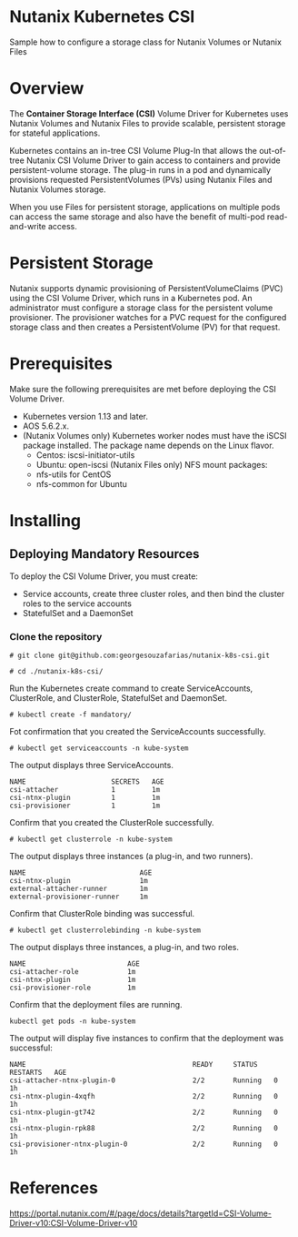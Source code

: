# Nutanix Kubernetes CSI
Sample how to configure a storage class for Nutanix Volumes or Nutanix Files

# Overview
The **Container Storage Interface (CSI)** Volume Driver for Kubernetes uses Nutanix Volumes and Nutanix Files to provide scalable, persistent storage for stateful applications.

Kubernetes contains an in-tree CSI Volume Plug-In that allows the out-of-tree Nutanix CSI Volume Driver to gain access to containers and provide persistent-volume storage. The plug-in runs in a pod and dynamically provisions requested PersistentVolumes (PVs) using Nutanix Files and Nutanix Volumes storage.

When you use Files for persistent storage, applications on multiple pods can access the same storage and also have the benefit of multi-pod read-and-write access.

# Persistent Storage
Nutanix supports dynamic provisioning of PersistentVolumeClaims (PVC) using the CSI Volume Driver, which runs in a Kubernetes pod. An administrator must configure a storage class for the persistent volume provisioner. The provisioner watches for a PVC request for the configured storage class and then creates a PersistentVolume (PV) for that request.

# Prerequisites
Make sure the following prerequisites are met before deploying the CSI Volume Driver.

- Kubernetes version 1.13 and later.
- AOS 5.6.2.x.
- (Nutanix Volumes only) Kubernetes worker nodes must have the iSCSI package installed. The package name depends on the Linux flavor.
  - Centos: iscsi-initiator-utils
  - Ubuntu: open-iscsi
(Nutanix Files only) NFS mount packages:
  - nfs-utils for CentOS
  - nfs-common for Ubuntu

# Installing

## Deploying Mandatory Resources
To deploy the CSI Volume Driver, you must create:

- Service accounts, create three cluster roles, and then bind the cluster roles to the service accounts
- StatefulSet and a DaemonSet
 

### Clone the repository
```
# git clone git@github.com:georgesouzafarias/nutanix-k8s-csi.git

# cd ./nutanix-k8s-csi/
```

Run the Kubernetes create command to create ServiceAccounts, ClusterRole, and ClusterRole, StatefulSet and DaemonSet.

`# kubectl create -f mandatory/`


Fot confirmation that you created the ServiceAccounts successfully.

`# kubectl get serviceaccounts -n kube-system`

The output displays three ServiceAccounts.
```
NAME                     SECRETS   AGE
csi-attacher             1         1m
csi-ntnx-plugin          1         1m
csi-provisioner          1         1m
```

Confirm that you created the ClusterRole successfully.

`# kubectl get clusterrole -n kube-system`

The output displays three instances (a plug-in, and two runners).
```
NAME                            AGE
csi-ntnx-plugin                 1m
external-attacher-runner        1m
external-provisioner-runner     1m
```

Confirm that ClusterRole binding was successful.

`# kubectl get clusterrolebinding -n kube-system`

The output displays three instances, a plug-in, and two roles.
```
NAME                         AGE
csi-attacher-role            1m
csi-ntnx-plugin              1m
csi-provisioner-role         1m
```
Confirm that the deployment files are running.

`kubectl get pods -n kube-system`

The output will display five instances to confirm that the deployment was successful:

```
NAME                                         READY     STATUS    RESTARTS   AGE
csi-attacher-ntnx-plugin-0                   2/2       Running   0          1h
csi-ntnx-plugin-4xqfh                        2/2       Running   0          1h
csi-ntnx-plugin-gt742                        2/2       Running   0          1h
csi-ntnx-plugin-rpk88                        2/2       Running   0          1h
csi-provisioner-ntnx-plugin-0                2/2       Running   0          1h
```


# References
https://portal.nutanix.com/#/page/docs/details?targetId=CSI-Volume-Driver-v10:CSI-Volume-Driver-v10